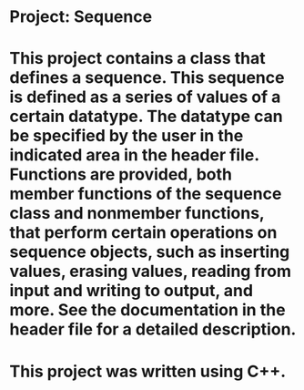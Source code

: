 # Project: Sequence

# This project contains a class that defines a sequence. This sequence is defined as a series of values of a certain datatype. The datatype can be specified by the user in the indicated area in the header file. Functions are provided, both member functions of the sequence class and nonmember functions, that perform certain operations on sequence objects, such as inserting values, erasing values, reading from input and writing to output, and more. See the documentation in the header file for a detailed description.

# This project was written using C++.
